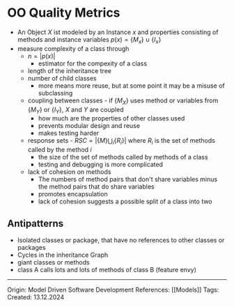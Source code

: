 # OO Quality Metrics

- An Object $X$ ist modeled by an Instance $x$ and properties consisting of methods and instance variables $p(x) = \{M_x\} \cup \{I_x\}$
- measure complexity of a class through
	- $n = |p(x)|$ 
		- estimator for the compexity of a class
	- length of the inheritance tree
	- number of child classes
		- more means more reuse, but at some point it may be a misuse of subclassing
	- coupling between classes - if $\{M_X\}$ uses method or variables from $\{M_Y\}$ or $\{I_Y\}$, $X$ and $Y$ are coupled
		- how much are the properties of other classes used
		- prevents modular design and reuse
		- makes testing harder
	- response sets - $RSC = |\{M\} \bigcup_i \{R_i\}|$ where $R_i$ is the set of methods called by the method $i$
		- the size of the set of methods called by methods of a class
		- testing and debugging is more complicated
	- lack of cohesion on methods
		- The numbers of method pairs that don't share variables minus the method pairs that do share variables
		- promotes encapsulation
		- lack of cohesion suggests a possible split of a class into two

## Antipatterns

- Isolated classes or package, that have no references to other classes or packages
- Cycles in the inheritance Graph
- giant classes or methods
- class A calls lots and lots of methods of class B (feature envy)

---

Origin:  Model Driven Software Development
References: [[Models]]
Tags: 
Created: 13.12.2024

